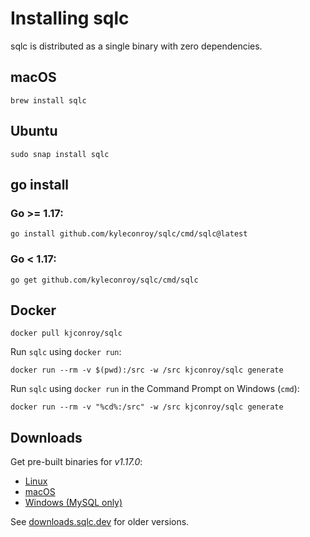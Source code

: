 # Installing sqlc

sqlc is distributed as a single binary with zero dependencies.

## macOS

```
brew install sqlc
```

## Ubuntu

```
sudo snap install sqlc
```

## go install 

### Go >= 1.17:

```
go install github.com/kyleconroy/sqlc/cmd/sqlc@latest
```

### Go < 1.17:

```
go get github.com/kyleconroy/sqlc/cmd/sqlc
```

## Docker

```
docker pull kjconroy/sqlc
```

Run `sqlc` using `docker run`:

```
docker run --rm -v $(pwd):/src -w /src kjconroy/sqlc generate
```

Run `sqlc` using `docker run` in the Command Prompt on Windows (`cmd`):

```
docker run --rm -v "%cd%:/src" -w /src kjconroy/sqlc generate
```

## Downloads

Get pre-built binaries for *v1.17.0*:

- [Linux](https://github.com/kyleconroy/sqlc/releases/download/v1.17.0/sqlc_1.17.0_linux_amd64.tar.gz)
- [macOS](https://github.com/kyleconroy/sqlc/releases/download/v1.17.0/sqlc_1.17.0_darwin_amd64.zip)
- [Windows (MySQL only)](https://github.com/kyleconroy/sqlc/releases/download/v1.17.0/sqlc_1.17.0_windows_amd64.zip)

See [downloads.sqlc.dev](https://downloads.sqlc.dev/) for older versions.
